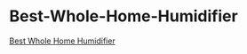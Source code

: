 <h1>Best-Whole-Home-Humidifier</h1><p><a href="post/Best-Whole-Home-Humidifier.md">Best Whole Home Humidifier</a></p>